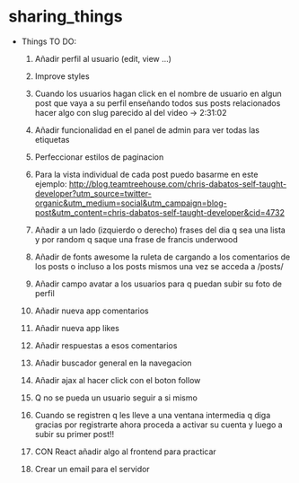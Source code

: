# sharing_things

- Things TO DO: 
	
	1. Añadir perfil al usuario (edit, view ...)
	2. Improve styles 
	3. Cuando los usuarios hagan click en el nombre de usuario en algun post que vaya a su perfil enseñando todos 
	sus posts relacionados hacer algo con slug parecido al del video -> 2:31:02
	4. Añadir funcionalidad en el panel de admin para ver todas las etiquetas 
	5. Perfeccionar estilos de paginacion 
	6. Para la vista individual de cada post puedo basarme en este ejemplo: 
		http://blog.teamtreehouse.com/chris-dabatos-self-taught-developer?utm_source=twitter-organic&utm_medium=social&utm_campaign=blog-post&utm_content=chris-dabatos-self-taught-developer&cid=4732
	7. Añadir a un lado (izquierdo o derecho) frases del dia q sea una lista y por random q saque una frase de francis underwood 
	8. Añadir de fonts awesome la ruleta de cargando a los comentarios de los posts o incluso a los posts mismos una vez se acceda a /posts/ 
	
	9. Añadir campo avatar a los usuarios para q puedan subir su foto de perfil 
	10. Añadir nueva app comentarios 
	11. Añadir nueva app likes 
	12. Añadir respuestas a esos comentarios
	13. Añadir buscador general en la navegacion
	14. Añadir ajax al hacer click con el boton follow
	15. Q no se pueda un usuario seguir a si mismo
	16. Cuando se registren q les lleve a una ventana intermedia q diga gracias por registrarte ahora proceda a activar su cuenta
	y luego a subir su primer post!!
	17. CON React añadir algo al frontend para practicar
	18. Crear un email para el servidor
